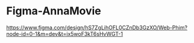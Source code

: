 # Figma-AnnaMovie
https://www.figma.com/design/hS7ZgLihOFL0CZnDb3GzXO/Web-Phim?node-id=0-1&m=dev&t=ix5woF3kT6sHvWGT-1
